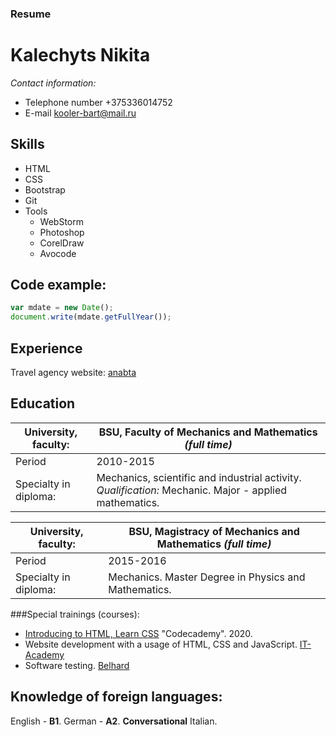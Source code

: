 ### Resume
# **Kalechyts Nikita**

*Contact information:*   

* Telephone number  +375336014752
* E-mail  kooler-bart@mail.ru


## Skills

* HTML
* CSS
* Bootstrap
* Git
* Tools
  * WebStorm
  * Photoshop
  * CorelDraw
  * Avocode

## Code example:

```javascript
var mdate = new Date();
document.write(mdate.getFullYear());
```

## Experience

Travel agency website: [anabta](http://anabta.by/)

## Education

**University, faculty:** | BSU, Faculty of Mechanics and Mathematics *(full time)*
-------------------- | --------------------------------------------------------------
Period | 2010-2015
Specialty in diploma: |	Mechanics, scientific and industrial activity. *Qualification:* Mechanic. Major - applied mathematics.

**University, faculty:** | BSU, Magistracy of Mechanics and Mathematics *(full time)*
-------------------- | --------------------------------------------------------------------
Period | 2015-2016
Specialty in diploma: |	Mechanics. Master Degree in Physics and Mathematics.

###Special trainings (courses):

* [Introducing to HTML, Learn CSS](https://www.codecademy.com/profiles/Nikita_Kalechits) "Codecademy". 2020.
* Website development with a usage of HTML, CSS and JavaScript. [IT-Academy](https://www.it-academy.by/)
* Software testing. [Belhard](https://belhard.academy/)

## Knowledge of foreign languages:

English - **B1**. German - **A2**. **Conversational** Italian.
